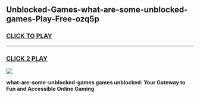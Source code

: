 
## Unblocked-Games-what-are-some-unblocked-games-Play-Free-ozq5p
<h3>
<a href="https://premium76.site?title=what-are-some-unblocked-games&ref=21A">CLICK TO PLAY</a></h3>
<hr>

<h3>
<a href="https://premium76.site?title=what-are-some-unblocked-games&ref=21A">CLICK 2 PLAY</a>
  
</h3>

<a href="https://premium76.site?title=what-are-some-unblocked-games&ref=21A"><img src="https://clearcache.store/games.png"></a>


**what-are-some-unblocked-games games unblocked: Your Gateway to Fun and Accessible Online Gaming**
